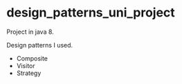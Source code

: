 # design_patterns_uni_project

Project in java 8.

Design patterns I used.

- Composite
- Visitor
- Strategy


